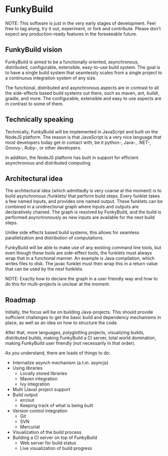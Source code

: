 FunkyBuild
==========

NOTE: This software is just in the very early stages of development. Feel free to tag along, try it out, experiment, or fork and contribute. Please don't expect any production-ready features in the foreseeable future.

FunkyBuild vision
-----------------

FunkyBuild is aimed to be a functionally oriented, asynchronous, distributed, configurable, extensible, easy-to-use build system. The goal is to have a single build system that seamlessly scales from a single project to a continuous integration system of any size.

The functional, distributed and asynchronous aspects are in contrast to all the side-effects based build systems out there, such as maven, ant, buildr, gradle, and more. The configurable, extensible and easy to use aspects are in contrast to some of them.

Technically speaking
--------------------

Technically, FunkyBuild will be implemented in JavaScript and built on the NodeJS platform. 
The reason is that JavaScript is a very nice language that most developers today get in contact with, be it python-, Java-, .NET-, Groovy-, Ruby-, or other developers. 

In addition, the NodeJS platform has built in support for efficient asynchronous and distributed computing.

Architectural idea
------------------

The architectural idea (which admittedly is very coarse at the moment) is to build asynchronous /funklets/ that perform build steps. 
Every funklet takes a few named inputs, and provides one named output.
These funklets can be combined in a unidirectional graph where inputs and outputs are declaratively chained. 
The graph is resolved by FunkyBuild, and the build is performed asynchronously as new inputs are available for the next build steps.

Unlike side effects based build systems, this allows for seamless parallelization and distribution of computations.

FunkyBuild will be able to make use of any existing command line tools, but even though these tools are side-effect tools, the funklets must always wrap that in a functional manner. An example is Java compilation, which writes files to disk. The javac funklet must then wrap this in a return value that can be used by the next funklets.

NOTE: Exactly how to declare the graph in a user friendly way and how to do this for multi-projects is unclear at the moment.


Roadmap
-------

Initially, the focus will be on building Java-projects. This should provide sufficient challenges to get the basic build and dependency mechanisms in place, as well as an idea on how to structure the code. 

After that, more languages, polyglotting projects, visualizing builds, distributed builds, making FunkyBuild a CI server, total world domination, making FunkyBuild user friendly (not necessarily in that order).

As you understand, there are loads of things to do:

- Internalize asynch mechanism (a.t.m. asyncjs)
- Using libraries
	- Locally stored libraries
	- Maven integration
	- Ivy integration
- Multi (Java) project support
- Build output
	- err/out
	- Keeping track of what is being built
- Version control integration
	- Git
	- SVN
	- Mercurial
- Visualization of the build process
- Building a CI server on top of FunkyBuild
	- Web server for build status
	- Live visualization of build progress




